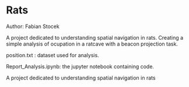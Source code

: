 # Rats

Author: Fabian Stocek 

A project dedicated to understanding spatial navigation in rats.
Creating a simple analysis of ocupation in a ratcave with a beacon projection task. 


position.txt : dataset used for analysis.

Report_Analysis.ipynb: the jupyter notebook containing code.


A project dedicated to understanding spatial navigation in rats

